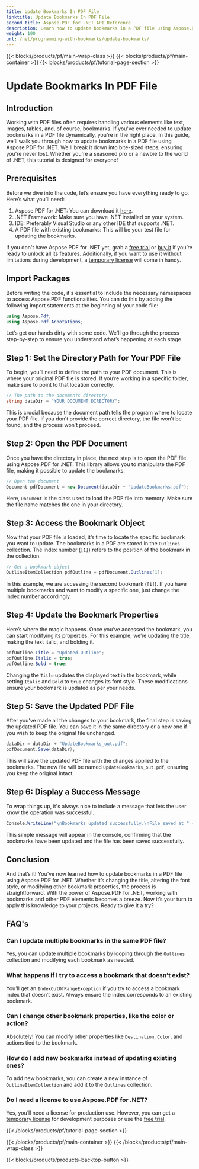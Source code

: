 ```yaml
---
title: Update Bookmarks In PDF File
linktitle: Update Bookmarks In PDF File
second_title: Aspose.PDF for .NET API Reference
description: Learn how to update bookmarks in a PDF file using Aspose.PDF for .NET with this guide. Perfect for developers looking to modify PDF bookmarks effectively.
weight: 100
url: /net/programming-with-bookmarks/update-bookmarks/
---
```


{{< blocks/products/pf/main-wrap-class >}}
{{< blocks/products/pf/main-container >}}
{{< blocks/products/pf/tutorial-page-section >}}

# Update Bookmarks In PDF File

## Introduction

Working with PDF files often requires handling various elements like text, images, tables, and, of course, bookmarks. If you've ever needed to update bookmarks in a PDF file dynamically, you're in the right place. In this guide, we'll walk you through how to update bookmarks in a PDF file using Aspose.PDF for .NET. We'll break it down into bite-sized steps, ensuring you're never lost. Whether you're a seasoned pro or a newbie to the world of .NET, this tutorial is designed for everyone!

## Prerequisites

Before we dive into the code, let’s ensure you have everything ready to go. Here’s what you’ll need:

1. Aspose.PDF for .NET: You can download it [here](https://releases.aspose.com/pdf/net/).
2. .NET Framework: Make sure you have .NET installed on your system.
3. IDE: Preferably Visual Studio or any other IDE that supports .NET.
4. A PDF file with existing bookmarks: This will be your test file for updating the bookmarks.

If you don't have Aspose.PDF for .NET yet, grab a [free trial](https://releases.aspose.com/) or [buy it](https://purchase.aspose.com/buy) if you’re ready to unlock all its features. Additionally, if you want to use it without limitations during development, a [temporary license](https://purchase.aspose.com/temporary-license/) will come in handy.

## Import Packages

Before writing the code, it's essential to include the necessary namespaces to access Aspose.PDF functionalities. You can do this by adding the following import statements at the beginning of your code file:

```csharp
using Aspose.Pdf;
using Aspose.Pdf.Annotations;
```

Let’s get our hands dirty with some code. We'll go through the process step-by-step to ensure you understand what’s happening at each stage.

## Step 1: Set the Directory Path for Your PDF File

To begin, you’ll need to define the path to your PDF document. This is where your original PDF file is stored. If you’re working in a specific folder, make sure to point to that location correctly.

```csharp
// The path to the documents directory.
string dataDir = "YOUR DOCUMENT DIRECTORY";
```

This is crucial because the document path tells the program where to locate your PDF file. If you don’t provide the correct directory, the file won’t be found, and the process won’t proceed.

## Step 2: Open the PDF Document

Once you have the directory in place, the next step is to open the PDF file using Aspose.PDF for .NET. This library allows you to manipulate the PDF file, making it possible to update the bookmarks.

```csharp
// Open the document
Document pdfDocument = new Document(dataDir + "UpdateBookmarks.pdf");
```

Here, `Document` is the class used to load the PDF file into memory. Make sure the file name matches the one in your directory. 

## Step 3: Access the Bookmark Object

Now that your PDF file is loaded, it’s time to locate the specific bookmark you want to update. The bookmarks in a PDF are stored in the `Outlines` collection. The index number (`[1]`) refers to the position of the bookmark in the collection.

```csharp
// Get a bookmark object
OutlineItemCollection pdfOutline = pdfDocument.Outlines[1];
```

In this example, we are accessing the second bookmark (`[1]`). If you have multiple bookmarks and want to modify a specific one, just change the index number accordingly.

## Step 4: Update the Bookmark Properties

Here’s where the magic happens. Once you’ve accessed the bookmark, you can start modifying its properties. For this example, we’re updating the title, making the text italic, and bolding it.

```csharp
pdfOutline.Title = "Updated Outline";
pdfOutline.Italic = true;
pdfOutline.Bold = true;
```

Changing the `Title` updates the displayed text in the bookmark, while setting `Italic` and `Bold` to `true` changes its font style. These modifications ensure your bookmark is updated as per your needs.

## Step 5: Save the Updated PDF File

After you’ve made all the changes to your bookmark, the final step is saving the updated PDF file. You can save it in the same directory or a new one if you wish to keep the original file unchanged.

```csharp
dataDir = dataDir + "UpdateBookmarks_out.pdf";
pdfDocument.Save(dataDir);
```

This will save the updated PDF file with the changes applied to the bookmarks. The new file will be named `UpdateBookmarks_out.pdf`, ensuring you keep the original intact.

## Step 6: Display a Success Message

To wrap things up, it's always nice to include a message that lets the user know the operation was successful.

```csharp
Console.WriteLine("\nBookmarks updated successfully.\nFile saved at " + dataDir);
```

This simple message will appear in the console, confirming that the bookmarks have been updated and the file has been saved successfully.

## Conclusion

And that’s it! You’ve now learned how to update bookmarks in a PDF file using Aspose.PDF for .NET. Whether it’s changing the title, altering the font style, or modifying other bookmark properties, the process is straightforward. With the power of Aspose.PDF for .NET, working with bookmarks and other PDF elements becomes a breeze. Now it’s your turn to apply this knowledge to your projects. Ready to give it a try?

## FAQ's

### Can I update multiple bookmarks in the same PDF file?  
Yes, you can update multiple bookmarks by looping through the `Outlines` collection and modifying each bookmark as needed.

### What happens if I try to access a bookmark that doesn’t exist?  
You’ll get an `IndexOutOfRangeException` if you try to access a bookmark index that doesn’t exist. Always ensure the index corresponds to an existing bookmark.

### Can I change other bookmark properties, like the color or action?  
Absolutely! You can modify other properties like `Destination`, `Color`, and actions tied to the bookmark.

### How do I add new bookmarks instead of updating existing ones?  
To add new bookmarks, you can create a new instance of `OutlineItemCollection` and add it to the `Outlines` collection.

### Do I need a license to use Aspose.PDF for .NET?  
Yes, you’ll need a license for production use. However, you can get a [temporary license](https://purchase.aspose.com/temporary-license/) for development purposes or use the [free trial](https://releases.aspose.com/).

{{< /blocks/products/pf/tutorial-page-section >}}

{{< /blocks/products/pf/main-container >}}
{{< /blocks/products/pf/main-wrap-class >}}

{{< blocks/products/products-backtop-button >}}
